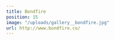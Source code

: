 ```yaml
---
title: Bondfire
position: 15
image: "/uploads/gallery__bondfire.jpg"
url: http://www.bondfire.co/
---
```



